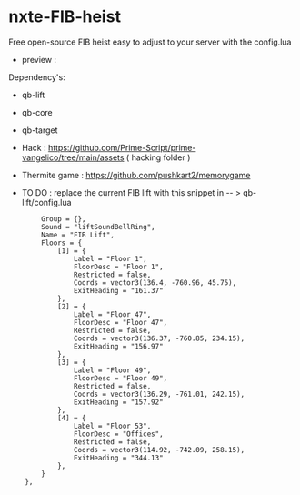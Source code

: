 # nxte-FIB-heist

 Free open-source FIB heist easy to adjust to your server with the config.lua
 
- preview :
 
Dependency's:
- qb-lift
- qb-core
- qb-target
- Hack : https://github.com/Prime-Script/prime-vangelico/tree/main/assets ( hacking folder )
- Thermite game : https://github.com/pushkart2/memorygame

- TO DO : replace the current FIB lift with this snippet in -- > qb-lift/config.lua
```    ["FIB"] = {
        Group = {},                                                      
        Sound = "liftSoundBellRing",                                                
        Name = "FIB Lift",
        Floors = {
            [1] = {
                Label = "Floor 1",
                FloorDesc = "Floor 1",
                Restricted = false,                                                  
                Coords = vector3(136.4, -760.96, 45.75),
                ExitHeading = "161.37"
            },
            [2] = {
                Label = "Floor 47",
                FloorDesc = "Floor 47",
                Restricted = false,
                Coords = vector3(136.37, -760.85, 234.15),
                ExitHeading = "156.97"
            },
            [3] = {
                Label = "Floor 49",
                FloorDesc = "Floor 49",
                Restricted = false,
                Coords = vector3(136.29, -761.01, 242.15),
                ExitHeading = "157.92"
            },
            [4] = {
                Label = "Floor 53",
                FloorDesc = "Offices",
                Restricted = false,
                Coords = vector3(114.92, -742.09, 258.15),
                ExitHeading = "344.13"
            },
        }
    },
